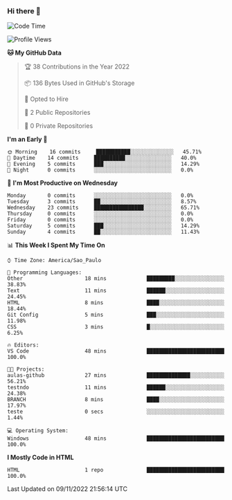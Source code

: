 ### Hi there 👋

<!--
**igabriel-gb/igabriel-gb** is a ✨ _special_ ✨ repository because its `README.md` (this file) appears on your GitHub profile.

Here are some ideas to get you started:

- 🔭 I’m currently working on ...
- 🌱 I’m currently learning ...
- 👯 I’m looking to collaborate on ...
- 🤔 I’m looking for help with ...
- 💬 Ask me about ...
- 📫 How to reach me: ...
- 😄 Pronouns: ...
- ⚡ Fun fact: ...
-->

<!--START_SECTION:waka-->
![Code Time](http://img.shields.io/badge/Code%20Time-2%20hrs%2050%20mins-blue)

![Profile Views](http://img.shields.io/badge/Profile%20Views-41-blue)

**🐱 My GitHub Data** 

> 🏆 38 Contributions in the Year 2022
 > 
> 📦 136 Bytes Used in GitHub's Storage 
 > 
> 💼 Opted to Hire
 > 
> 📜 2 Public Repositories 
 > 
> 🔑 0 Private Repositories  
 > 
**I'm an Early 🐤** 

```text
🌞 Morning    16 commits     ███████████░░░░░░░░░░░░░░   45.71% 
🌇 Daytime    14 commits     ██████████░░░░░░░░░░░░░░░   40.0% 
🌃 Evening    5 commits      ███░░░░░░░░░░░░░░░░░░░░░░   14.29% 
🌙 Night      0 commits      ░░░░░░░░░░░░░░░░░░░░░░░░░   0.0%

```
📅 **I'm Most Productive on Wednesday** 

```text
Monday       0 commits      ░░░░░░░░░░░░░░░░░░░░░░░░░   0.0% 
Tuesday      3 commits      ██░░░░░░░░░░░░░░░░░░░░░░░   8.57% 
Wednesday    23 commits     ████████████████░░░░░░░░░   65.71% 
Thursday     0 commits      ░░░░░░░░░░░░░░░░░░░░░░░░░   0.0% 
Friday       0 commits      ░░░░░░░░░░░░░░░░░░░░░░░░░   0.0% 
Saturday     5 commits      ███░░░░░░░░░░░░░░░░░░░░░░   14.29% 
Sunday       4 commits      ██░░░░░░░░░░░░░░░░░░░░░░░   11.43%

```


📊 **This Week I Spent My Time On** 

```text
⌚︎ Time Zone: America/Sao_Paulo

💬 Programming Languages: 
Other                    18 mins             █████████░░░░░░░░░░░░░░░░   38.83% 
Text                     11 mins             ██████░░░░░░░░░░░░░░░░░░░   24.45% 
HTML                     8 mins              ████░░░░░░░░░░░░░░░░░░░░░   18.44% 
Git Config               5 mins              ███░░░░░░░░░░░░░░░░░░░░░░   11.98% 
CSS                      3 mins              █░░░░░░░░░░░░░░░░░░░░░░░░   6.25%

🔥 Editors: 
VS Code                  48 mins             █████████████████████████   100.0%

🐱‍💻 Projects: 
aulas-github             27 mins             ██████████████░░░░░░░░░░░   56.21% 
testndo                  11 mins             ██████░░░░░░░░░░░░░░░░░░░   24.38% 
BRANCH                   8 mins              ████░░░░░░░░░░░░░░░░░░░░░   17.97% 
teste                    0 secs              ░░░░░░░░░░░░░░░░░░░░░░░░░   1.44%

💻 Operating System: 
Windows                  48 mins             █████████████████████████   100.0%

```

**I Mostly Code in HTML** 

```text
HTML                     1 repo              █████████████████████████   100.0%

```



 Last Updated on 09/11/2022 21:56:14 UTC
<!--END_SECTION:waka-->
